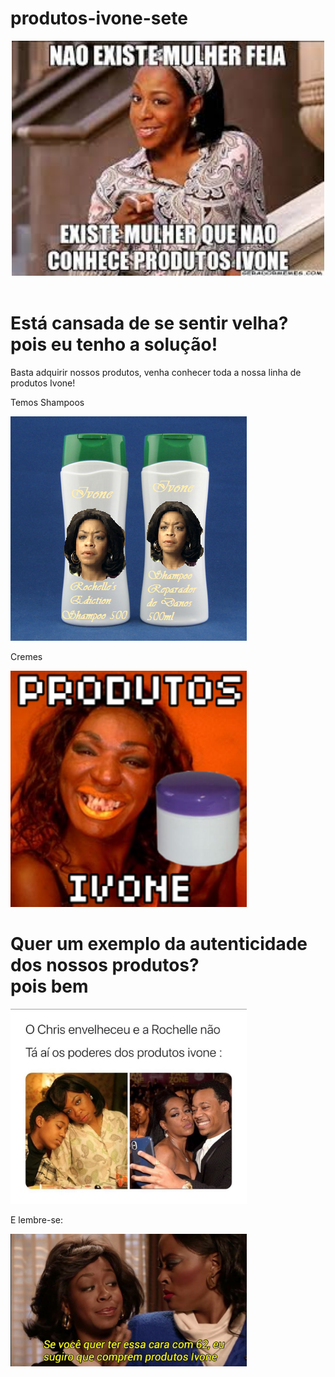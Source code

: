 # produtos-ivone-sete



<!doctype html>
<html>
 <head>
  <title> Produtos ivone </title>

  <link a href="estilo.css" rel="stylesheet" type="text/css"/>

 </head>
 <body>

  <header>
    <img src="slogan.jpeg" class="borda1" width="500px">
  </header>

   <h1> Está cansada de se sentir velha? pois eu tenho a solução! </h1>
   <p> Basta adquirir nossos produtos, venha conhecer toda a nossa linha de produtos Ivone! </p>
   <p> Temos Shampoos </p>

  <img src="shampoo.png" class="borda1"><br/>

   <p> Cremes </p>
  
  <img src="ftmlhr.png" class="borda2" width="378px">


  <h1> Quer um exemplo da autenticidade dos nossos produtos?<br/>
        pois bem </h1>

  <img src="meme.jpeg" class="borda3" width="378px">

  <p> E lembre-se: </p>

 <img src="jargao.jpg" class="borda1" width="378">

 </body>
</html>

